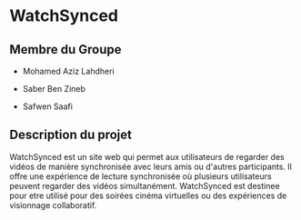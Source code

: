 # WatchSynced 

## Membre du Groupe
* Mohamed Aziz Lahdheri

* Saber Ben Zineb

* Safwen Saafi

## Description du projet 

WatchSynced est un site web qui permet aux utilisateurs de regarder des vidéos de manière synchronisée avec leurs amis ou d'autres participants. Il offre une expérience de lecture synchronisée où plusieurs utilisateurs peuvent regarder des vidéos simultanément. WatchSynced est destinee pour etre utilisé pour des soirées cinéma virtuelles ou des expériences de visionnage collaboratif.
